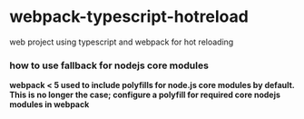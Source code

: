 # webpack-typescript-hotreload

web project using typescript and webpack for hot reloading

### how to use fallback for nodejs core modules

**webpack < 5 used to include polyfills for node.js core modules by default. This is no longer the case; configure a polyfill for required core nodejs modules in webpack**
